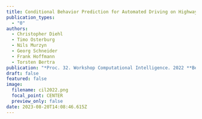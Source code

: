 ```yaml
---
title: Conditional Behavior Prediction for Automated Driving on Highways
publication_types:
  - "0"
authors:
  - Christopher Diehl
  - Timo Osterburg
  - Nils Murzyn
  - Georg Schneider
  - Frank Hoffmann
  - Torsten Bertra
publication: "*Proc. 32. Workshop Computational Intelligence. 2022 **Best Paper Award***"
draft: false
featured: false
image:
  filename: cil2022.png
  focal_point: CENTER
  preview_only: false
date: 2023-08-20T14:08:46.615Z
---
```

